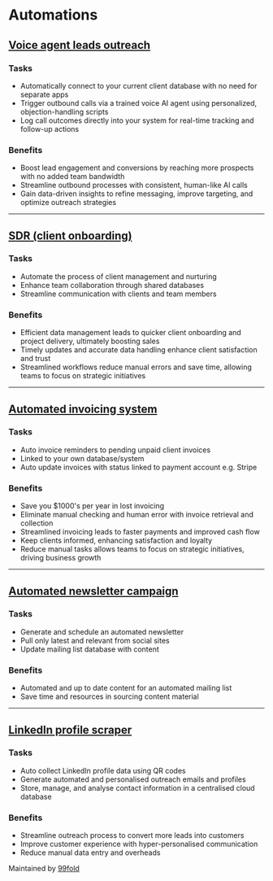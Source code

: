 # Automations  

## [Voice agent leads outreach](https://99foldai.github.io/automations/voiceagent/voiceagent)                

### Tasks      

- Automatically connect to your current client database with no need for separate apps    
- Trigger outbound calls via a trained voice AI agent using personalized, objection-handling scripts    
- Log call outcomes directly into your system for real-time tracking and follow-up actions  

### Benefits          

- Boost lead engagement and conversions by reaching more prospects with no added team bandwidth  
- Streamline outbound processes with consistent, human-like AI calls 
- Gain data-driven insights to refine messaging, improve targeting, and optimize outreach strategies      

******

## [SDR (client onboarding)](https://99foldai.github.io/automations/client_onboard/client_onboard)              

### Tasks  
- Automate the process of client management and nurturing        
- Enhance team collaboration through shared databases      
- Streamline communication with clients and team members        

### Benefits  
- Efficient data management leads to quicker client onboarding and project delivery, ultimately boosting sales  
- Timely updates and accurate data handling enhance client satisfaction and trust 
- Streamlined workflows reduce manual errors and save time, allowing teams to focus on strategic initiatives    

******

## [Automated invoicing system](https://99foldai.github.io/automations/invoice_system/invoice_system)              

### Tasks      
- Auto invoice reminders to pending unpaid client invoices      
- Linked to your own database/system    
- Auto update invoices with status linked to payment account e.g. Stripe        

### Benefits        
- Save you $1000's per year in lost invoicing         
- Eliminate manual checking and human error with invoice retrieval and collection     
- Streamlined invoicing leads to faster payments and improved cash flow  
- Keep clients informed, enhancing satisfaction and loyalty       
- Reduce manual tasks allows teams to focus on strategic initiatives, driving business growth  


******


## [Automated newsletter campaign](https://99foldai.github.io/automations/auto_newsletter/auto_newsletter)              

### Tasks      
- Generate and schedule an automated newsletter         
- Pull only latest and relevant from social sites     
- Update mailing list database with content    

### Benefits        
- Automated and up to date content for an automated mailing list           
- Save time and resources in sourcing content material    

******


## [LinkedIn profile scraper](https://99foldai.github.io/automations/qrcode/qrcode)                  

### Tasks  
- Auto collect LinkedIn profile data using QR codes      
- Generate automated and personalised outreach emails and profiles     
- Store, manage, and analyse contact information in a centralised cloud database     

### Benefits  
- Streamline outreach process to convert more leads into customers      
- Improve customer experience with hyper-personalised communication   
- Reduce manual data entry and overheads    



<!--
<div align="center">
	<h2 style="color:#FF7E7E">Digital footprint</h2>
	<p>
		<a href="https://github.com/agevst" target="_blank">
			<img alt="W" src="https://img.shields.io/badge/GitHub-%2312100E.svg?&style=for-the-badge&logo=Github&logoColor=white" /></a>
		<a href="https://twitter.com/theage" target="_blank">
			<img alt="Twitter" src="https://img.shields.io/badge/twitter-%231DA1F2.svg?&style=for-the-badge&logo=twitter&logoColor=white" /></a>
	</p>
</div>-->

Maintained by <a href="https://github.com/99foldai">99fold</a>     



